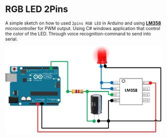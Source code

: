 # RGB LED 2Pins

A simple sketch on how to used `2pins RGB LED` in Arduino and using [**LM358**](http://www.ti.com/lit/ds/symlink/lm158-n.pdf) microcontroller for PWM output.
Using C# windows application that control the color of the LED. Through voice recognition-command to send into serial.

![Image1](Connection.jpg?raw=true "Circuit Connection")

